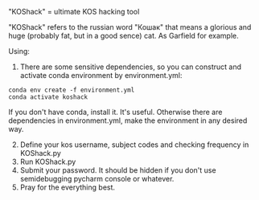 "KOShack" = ultimate KOS hacking tool

"KOShack" refers to the russian word "Кошак" that means a glorious and huge (probably fat, but in a good sence) cat. As Garfield for example.


Using:
1. There are some sensitive dependencies, so you can construct and activate conda environment by environment.yml:

```console
conda env create -f environment.yml
conda activate koshack
```
If you don't have conda, install it. It's useful.
Otherwise there are dependencies in environment.yml, make the environment in any desired way.

2. Define your kos username, subject codes and checking frequency in KOShack.py
3. Run KOShack.py
4. Submit your password. It should be hidden if you don't use semidebugging pycharm console or whatever.
5. Pray for the everything best.